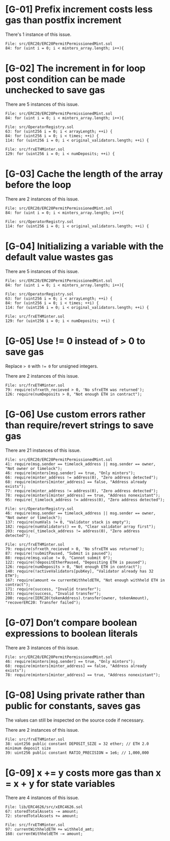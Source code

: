 # [G-01] Prefix increment costs less gas than postfix increment

There's 1 instance of this issue.

```
File: src/ERC20/ERC20PermitPermissionedMint.sol
84: for (uint i = 0; i < minters_array.length; i++){
```

# [G-02] The increment in for loop post condition can be made unchecked to save gas

There are 5 instances of this issue.

```
File: src/ERC20/ERC20PermitPermissionedMint.sol
84: for (uint i = 0; i < minters_array.length; i++){
```

```
File: src/OperatorRegistry.sol
63: for (uint256 i = 0; i < arrayLength; ++i) {
84: for (uint256 i = 0; i < times; ++i) {
114: for (uint256 i = 0; i < original_validators.length; ++i) {
```

```
File: src/frxETHMinter.sol
129: for (uint256 i = 0; i < numDeposits; ++i) {
```

# [G-03] Cache the length of the array before the loop

There are 2 instances of this issue.

```
File: src/ERC20/ERC20PermitPermissionedMint.sol
84: for (uint i = 0; i < minters_array.length; i++){
```

```
File: src/OperatorRegistry.sol
114: for (uint256 i = 0; i < original_validators.length; ++i) {
```

# [G-04] Initializing a variable with the default value wastes gas

There are 5 instances of this issue.

```
File: src/ERC20/ERC20PermitPermissionedMint.sol
84: for (uint i = 0; i < minters_array.length; i++){
```

```
File: src/OperatorRegistry.sol
63: for (uint256 i = 0; i < arrayLength; ++i) {
84: for (uint256 i = 0; i < times; ++i) {
114: for (uint256 i = 0; i < original_validators.length; ++i) {
```

```
File: src/frxETHMinter.sol
129: for (uint256 i = 0; i < numDeposits; ++i) {
```

# [G-05] Use != 0 instead of > 0 to save gas

Replace `> 0` with `!= 0` for unsigned integers.

There are 2 instances of this issue.

```
File: src/frxETHMinter.sol
79: require(sfrxeth_recieved > 0, 'No sfrxETH was returned');
126: require(numDeposits > 0, "Not enough ETH in contract");
```

# [G-06] Use custom errors rather than require/revert strings to save gas

There are 21 instances of this issue.

```
File: src/ERC20/ERC20PermitPermissionedMint.sol
41: require(msg.sender == timelock_address || msg.sender == owner, "Not owner or timelock");
46: require(minters[msg.sender] == true, "Only minters");
66: require(minter_address != address(0), "Zero address detected");
68: require(minters[minter_address] == false, "Address already exists");
77: require(minter_address != address(0), "Zero address detected");
78: require(minters[minter_address] == true, "Address nonexistant");
95: require(_timelock_address != address(0), "Zero address detected");
```

```
File: src/OperatorRegistry.sol
46: require(msg.sender == timelock_address || msg.sender == owner, "Not owner or timelock");
137: require(numVals != 0, "Validator stack is empty");
182: require(numValidators() == 0, "Clear validator array first");
203: require(_timelock_address != address(0), "Zero address detected");
```

```
File: src/frxETHMinter.sol
79: require(sfrxeth_recieved > 0, 'No sfrxETH was returned');
87: require(!submitPaused, "Submit is paused");
88: require(msg.value != 0, "Cannot submit 0");
122: require(!depositEtherPaused, "Depositing ETH is paused");
126: require(numDeposits > 0, "Not enough ETH in contract");
140: require(!activeValidators[pubKey], "Validator already has 32 ETH");
167: require(amount <= currentWithheldETH, "Not enough withheld ETH in contract");
171: require(success, "Invalid transfer");
193: require(success, "Invalid transfer");
200: require(IERC20(tokenAddress).transfer(owner, tokenAmount), "recoverERC20: Transfer failed");
```

# [G-07] Don’t compare boolean expressions to boolean literals

There are 3 instances of this issue.

```
File: src/ERC20/ERC20PermitPermissionedMint.sol
46: require(minters[msg.sender] == true, "Only minters");
68: require(minters[minter_address] == false, "Address already exists");
78: require(minters[minter_address] == true, "Address nonexistant");
```

# [G-08] Using private rather than public for constants, saves gas

The values can still be inspected on the source code if necessary.

There are 2 instances of this issue.

```
File: src/frxETHMinter.sol
38: uint256 public constant DEPOSIT_SIZE = 32 ether; // ETH 2.0 minimum deposit size
39: uint256 public constant RATIO_PRECISION = 1e6; // 1,000,000
```

# [G-09] x += y costs more gas than x = x + y for state variables

There are 4 instances of this issue.

```
File: lib/ERC4626/src/xERC4626.sol
67: storedTotalAssets -= amount;
72: storedTotalAssets += amount;
```

```
File: src/frxETHMinter.sol
97: currentWithheldETH += withheld_amt;
168: currentWithheldETH -= amount;
```
